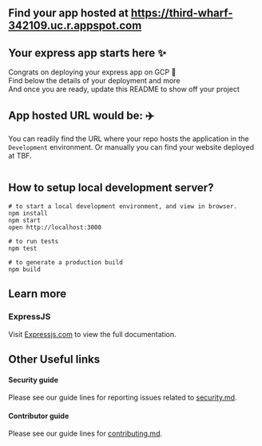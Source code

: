 ## Find your app hosted at https://third-wharf-342109.uc.r.appspot.com
## Your express app starts here ✨ 
Congrats on deploying your express app on GCP 🎉 <br />
Find below the details of your deployment and more <br />
And once you are ready, update this README to show off your project

## App hosted URL would be: ✈️
You can readily find the URL where your repo hosts the application in the `Development` environment. Or manually you can find your website deployed at TBF.
```TBF
```

## How to setup local development server?
```
# to start a local development environment, and view in browser.
npm install
npm start
open http://localhost:3000 

# to run tests
npm test

# to generate a production build
npm build
```

## Learn more 

### ExpressJS
Visit [Expressjs.com](https://expressjs.com) to view the full documentation.

## Other Useful links

#### Security guide
Please see our guide lines for reporting issues related to [security.md](/.github/stacks/security.md).

#### Contributor guide
Please see our guide lines for [contributing.md](/.github/stacks/contributing.md).
